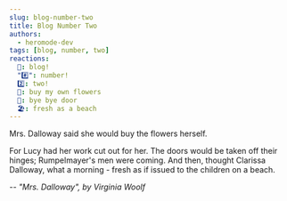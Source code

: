 ```yaml
---
slug: blog-number-two
title: Blog Number Two
authors:
  - heromode-dev
tags: [blog, number, two]
reactions:
  📝: blog!
  "#️⃣": number!
  2️⃣: two!
  💐: buy my own flowers
  🚪: bye bye door
  🏖: fresh as a beach
---
```


Mrs. Dalloway said she would buy the flowers herself.

<!--truncate-->

For Lucy had her work cut out for her. The doors would be taken off their
hinges; Rumpelmayer's men were coming. And then, thought Clarissa Dalloway, what
a morning - fresh as if issued to the children on a beach.

_-- "Mrs. Dalloway", by Virginia Woolf_
